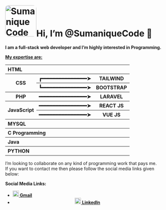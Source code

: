 <h1><img src="https://avatars.githubusercontent.com/u/113495119?v=4" alt="SumaniqueCode" style="height: 100px; width: 100px; border-radius: 10px;" />Hi, I’m @SumaniqueCode 👋</h1>
<p>
    <b>I am a full-stack web developer and I’m highly interested in Programming.</b>
</p>
<table>
    <b style="text-decoration: underline;">My expertise are: </b>
    <tbody>
        <tr>
            <th colspan="3" align="left">HTML</th>
        </tr>
        <tr>
            <th rowspan="2">CSS</th>
            <th>┏━━━━━━━━━━━━━━━➤</th>
            <th>TAILWIND</th>
        </tr>
        <tr>
            <th>┗━━━━━━━━━━━━━━━➤</th>
            <th>BOOTSTRAP</th>
        </tr>
        <tr>
            <th>PHP</th>
            <th>━━━━━━━━━━━━━━━━➤</th>
            <th>LARAVEL</th>
        </tr>
        <tr>
            <th rowspan="2">JavaScript</th>
            <th>━━━━━━━━━━━━━━━━➤</th>
            <th>REACT JS</th>
        </tr>
        <tr>
            <th>━━━━━━━━━━━━━━━━➤</th>
            <th>VUE JS</th>
        </tr>
        <tr>
            <th colspan="3" align="left">MYSQL</th>
        </tr>
        <tr>
            <th colspan="3" align="left">C Programming</th>
        </tr>
        <tr>
            <th colspan="3" align="left">Java</th>
        </tr>
        <tr>
            <th colspan="3" align="left">PYTHON</th>
        </tr>
    </tbody>
</table>
<p>
    I’m looking to collaborate on any kind of programming work that pays me.<br>
    If you want to contact me then please follow the social media links given below:
</p>

<div>
    <b>Social Media Links:</b>
    <ul>
        <li>
            <a target="_blank" href="mailto:helpmeforhelp@gmail.com" target="_blank">
                <img src="https://logowik.com/content/uploads/images/gmail-new-icon5198.jpg"
                    style="height:20px; width:20px "><b> Gmail</b>
            </a>
        </li>
        <li style="text-align: center;">
            <a target="_blank" href="https://www.linkedin.com/in/suman-regmi-0b2440244/">
                <img src="https://upload.wikimedia.org/wikipedia/commons/thumb/8/81/LinkedIn_icon.svg/2048px-LinkedIn_icon.svg.png"
                    style="height:20px; width:20px"><b> LinkedIn</b>
            </a>
        </li>
    </ul>
</div>